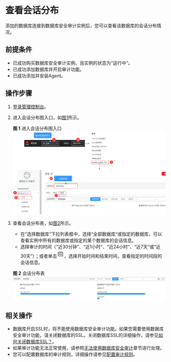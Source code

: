 # 查看会话分布<a name="ZH-CN_TOPIC_0145057231"></a>

添加的数据库连接到数据库安全审计实例后，您可以查看该数据库的会话分布情况。

## 前提条件<a name="section441811405410"></a>

-   已成功购买数据库安全审计实例，且实例的状态为“运行中“。
-   已成功添加数据库并开启审计功能。
-   已成功添加并安装Agent。

## 操作步骤<a name="section16337113512514"></a>

1.  [登录管理控制台](https://console.huaweicloud.com/)。
2.  进入会话分布图入口，如[图1](#fig185931831461)所示。

    **图 1**  进入会话分布图入口<a name="fig185931831461"></a>  
    ![](figures/进入会话分布图入口.png "进入会话分布图入口")

3.  查看会话分布表，如[图2](#fig985311136157)所示。

    -   在“选择数据库“下拉列表框中，选择“全部数据库“或指定的数据库，可以查看实例中所有的数据库或指定的某个数据库的会话信息。
    -   选择审计的时间（“近30分钟“、“近1小时“、“近24小时“、“近7天“或“近30天“）；或者单击![](figures/日历-36.png)，选择开始时间和结束时间，查看指定的时间段的会话信息。

    **图 2**  会话分布表<a name="fig985311136157"></a>  
    ![](figures/会话分布表.png "会话分布表")


## 相关操作<a name="section461043075716"></a>

-   数据库开启SSL时，将不能使用数据库安全审计功能。如果您需要使用数据库安全审计功能，请关闭数据库的SSL。关闭数据库SSL的详细操作，请参见[如何关闭数据库SSL？](https://support.huaweicloud.com/dbss_faq/dbss_01_0283.html)。
-   如果审计功能无法正常使用，请参照[无法使用数据库安全审计](无法使用数据库安全审计.md)章节进行处理。
-   您可以配置数据库的审计规则，详细操作请参见[配置审计规则](添加审计范围.md)。

